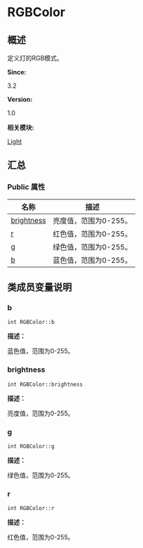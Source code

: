 # RGBColor


## **概述**

定义灯的RGB模式。

**Since:**

3.2

**Version:**

1.0

**相关模块:**

[Light](light.md)


## **汇总**


### Public 属性

  | 名称 | 描述 | 
| -------- | -------- |
| [brightness](#brightness) | 亮度值，范围为0-255。 | 
| [r](#r) | 红色值，范围为0-255。 | 
| [g](#g) | 绿色值，范围为0-255。 | 
| [b](#b) | 蓝色值，范围为0-255。 | 


## **类成员变量说明**


### b

  
```
int RGBColor::b
```

**描述：**

蓝色值，范围为0-255。


### brightness

  
```
int RGBColor::brightness
```

**描述：**

亮度值，范围为0-255。


### g

  
```
int RGBColor::g
```

**描述：**

绿色值，范围为0-255。


### r

  
```
int RGBColor::r
```

**描述：**

红色值，范围为0-255。
